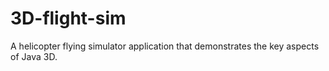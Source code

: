 # 3D-flight-sim

A helicopter flying simulator application that demonstrates the key aspects of Java 3D.
